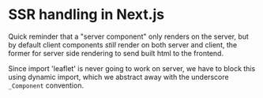 # SSR handling in Next.js

Quick reminder that a "server component" only renders on the server, but
by default client components *still* render on both server and client, the former
for server side rendering to send built html to the frontend. 

Since import 'leaflet' is never going to work on server, we have to block
this using dynamic import, which we abstract away with the underscore `_Component` convention.